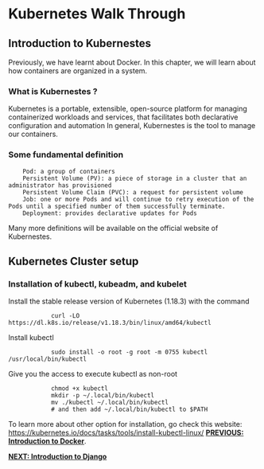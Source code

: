 # Kubernetes Walk Through
## Introduction to Kubernestes
Previously, we have learnt about Docker. In this chapter, we will learn about how containers are organized in a system.
### What is Kubernestes ?
Kubernetes is a portable, extensible, open-source platform for managing containerized workloads and services, that facilitates both declarative configuration and automation
In general, Kubernestes is the tool to manage our containers.
### Some fundamental definition
        Pod: a group of containers
        Persistent Volume (PV): a piece of storage in a cluster that an administrator has provisioned
        Persistent Volume Claim (PVC): a request for persistent volume 
        Job: one or more Pods and will continue to retry execution of the Pods until a specified number of them successfully terminate.
        Deployment: provides declarative updates for Pods
Many more definitions will be available on the official website of Kubernestes.

## Kubernetes Cluster setup
### Installation of kubectl, kubeadm, and kubelet
Install the stable release version of Kubernetes (1.18.3) with the command

                curl -LO https://dl.k8s.io/release/v1.18.3/bin/linux/amd64/kubectl
Install kubectl

                sudo install -o root -g root -m 0755 kubectl /usr/local/bin/kubectl
Give you the access to execute kubectl as non-root

                chmod +x kubectl
                mkdir -p ~/.local/bin/kubectl
                mv ./kubectl ~/.local/bin/kubectl
                # and then add ~/.local/bin/kubectl to $PATH

To learn more about other option for installation, go check this website: https://kubernetes.io/docs/tasks/tools/install-kubectl-linux/
[**PREVIOUS: Introduction to Docker**](08_Docker.md). 

[**NEXT: Introduction to Django**](10_web-server.md)
